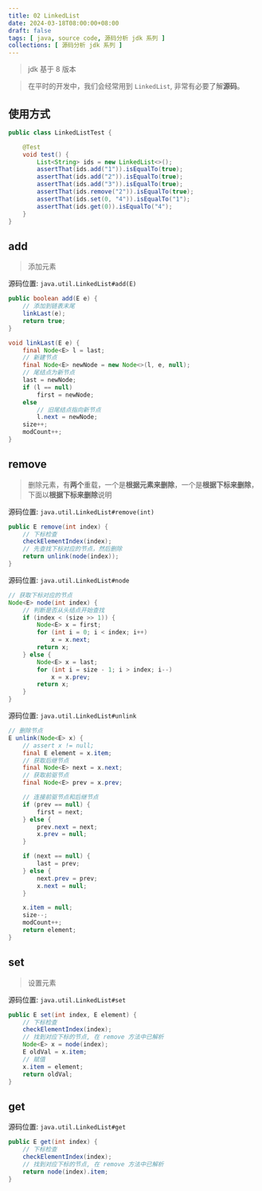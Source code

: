 ```yaml
---
title: 02 LinkedList
date: 2024-03-18T08:00:00+08:00
draft: false
tags: [ java, source code, 源码分析 jdk 系列 ]
collections: [ 源码分析 jdk 系列 ]
---
```


> jdk 基于 8 版本

> 在平时的开发中，我们会经常用到 `LinkedList`, 非常有必要了解**源码**。

## 使用方式

```java
public class LinkedListTest {

    @Test
    void test() {
        List<String> ids = new LinkedList<>();
        assertThat(ids.add("1")).isEqualTo(true);
        assertThat(ids.add("2")).isEqualTo(true);
        assertThat(ids.add("3")).isEqualTo(true);
        assertThat(ids.remove("2")).isEqualTo(true);
        assertThat(ids.set(0, "4")).isEqualTo("1");
        assertThat(ids.get(0)).isEqualTo("4");
    }
}
```

## add

> 添加元素

源码位置: `java.util.LinkedList#add(E)`

```java
public boolean add(E e) {
    // 添加到链表末尾
    linkLast(e);
    return true;
}

void linkLast(E e) {
    final Node<E> l = last;
    // 新建节点
    final Node<E> newNode = new Node<>(l, e, null);
    // 尾结点为新节点
    last = newNode;
    if (l == null)
        first = newNode;
    else
        // 旧尾结点指向新节点
        l.next = newNode;
    size++;
    modCount++;
}
```

## remove

> 删除元素，有**两个**重载，一个是**根据元素来删除**，一个是**根据下标来删除**，下面以**根据下标来删除**说明


源码位置: `java.util.LinkedList#remove(int)`

```java
public E remove(int index) {
    // 下标检查
    checkElementIndex(index);
    // 先查找下标对应的节点，然后删除
    return unlink(node(index));
}
```

源码位置: `java.util.LinkedList#node`

```java
// 获取下标对应的节点
Node<E> node(int index) {
    // 判断是否从头结点开始查找
    if (index < (size >> 1)) {
        Node<E> x = first;
        for (int i = 0; i < index; i++)
            x = x.next;
        return x;
    } else {
        Node<E> x = last;
        for (int i = size - 1; i > index; i--)
            x = x.prev;
        return x;
    }
}
```

源码位置: `java.util.LinkedList#unlink`

```java
// 删除节点
E unlink(Node<E> x) {
    // assert x != null;
    final E element = x.item;
    // 获取后继节点
    final Node<E> next = x.next;
    // 获取前驱节点
    final Node<E> prev = x.prev;

    // 连接前驱节点和后继节点
    if (prev == null) {
        first = next;
    } else {
        prev.next = next;
        x.prev = null;
    }

    if (next == null) {
        last = prev;
    } else {
        next.prev = prev;
        x.next = null;
    }

    x.item = null;
    size--;
    modCount++;
    return element;
}
```

## set

> 设置元素

源码位置: `java.util.LinkedList#set`

```java
public E set(int index, E element) {
    // 下标检查
    checkElementIndex(index);
    // 找到对应下标的节点, 在 remove 方法中已解析
    Node<E> x = node(index);
    E oldVal = x.item;
    // 赋值
    x.item = element;
    return oldVal;
}
```

## get

源码位置: `java.util.LinkedList#get`

```java
public E get(int index) {
    // 下标检查
    checkElementIndex(index);
    // 找到对应下标的节点, 在 remove 方法中已解析
    return node(index).item;
}
```





